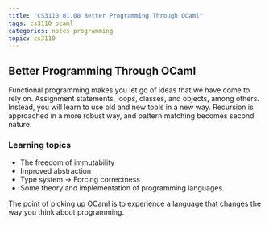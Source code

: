```yaml
---
title: "CS3110 01.00 Better Programming Through OCaml"
tags: cs3110 ocaml
categories: notes programming
topic: cs3110
---
```

## Better Programming Through OCaml

Functional programming makes you let go of ideas that we have come to rely on. Assignment statements, loops, classes, and objects, among others. Instead, you will learn to use old and new tools in a new way. Recursion is approached in a more robust way, and pattern matching becomes second nature.

### Learning topics

- The freedom of immutability
- Improved abstraction
- Type system -> Forcing correctness
- Some theory and implementation of programming languages.

The point of picking up OCaml is to experience a language that changes the way you think about programming.
